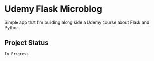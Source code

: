 # Udemy Flask Microblog

Simple app that I'm building along side a Udemy course about Flask and Python.

## Project Status
`In Progress`